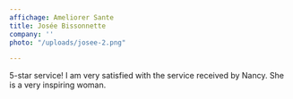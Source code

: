 ```yaml
---
affichage: Ameliorer Sante
title: Josée Bissonnette
company: ''
photo: "/uploads/josee-2.png"

---
```

5-star service! I am very satisfied with the service received by Nancy. She is a very inspiring woman.